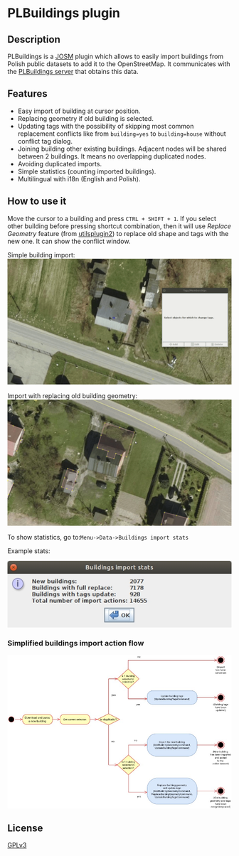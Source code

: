 # PLBuildings plugin

## Description
PLBuildings is a [JOSM](https://josm.openstreetmap.de/) plugin 
which allows to easily import buildings from Polish public datasets to add it to the OpenStreetMap.
It communicates with the [PLBuildings server](https://github.com/praszuk/josm-plbuildings-server) that obtains this data.

## Features
- Easy import of building at cursor position.
- Replacing geometry if old building is selected.
- Updating tags with the possibility of skipping most common replacement conflicts like from `building=yes` to `building=house` without conflict tag dialog.
- Joining building other existing buildings. Adjacent nodes will be shared between 2 buildings. It means no overlapping duplicated nodes.
- Avoiding duplicated imports.
- Simple statistics (counting imported buildings).
- Multilingual with i18n (English and Polish).

## How to use it
Move the cursor to a building and press `CTRL + SHIFT + 1`.
If you select other building before pressing shortcut combination, then it will use _Replace Geometry_ feature (from [utilsplugin2](https://wiki.openstreetmap.org/wiki/JOSM/Plugins/utilsplugin2))
to replace old shape and tags with the new one. It can show the conflict window.

Simple building import:
![Simple building import](media/simple_import.gif)

Import with replacing old building geometry:
![Import with replacing old building geometry](media/import_with_replace.gif)

To show statistics, go to:`Menu->Data->Buildings import stats`

Example stats:

![Buildings import statistics](media/import_stats.jpg)

### Simplified buildings import action flow
![Simplified buildings import action flow](media/simple_import_activity_diagram.jpg)

## License
[GPLv3](LICENSE)
